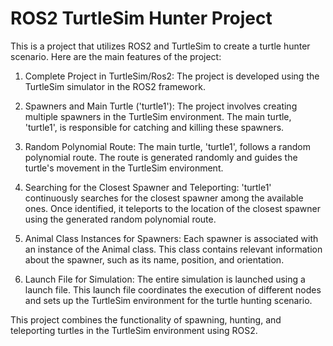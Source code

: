 # ROS2 TurtleSim Hunter Project

This is a project that utilizes ROS2 and TurtleSim to create a turtle hunter scenario. Here are the main features of the project:

1. Complete Project in TurtleSim/Ros2: The project is developed using the TurtleSim simulator in the ROS2 framework.

2. Spawners and Main Turtle ('turtle1'): The project involves creating multiple spawners in the TurtleSim environment. The main turtle, 'turtle1', is responsible for catching and killing these spawners.

3. Random Polynomial Route: The main turtle, 'turtle1', follows a random polynomial route. The route is generated randomly and guides the turtle's movement in the TurtleSim environment.

4. Searching for the Closest Spawner and Teleporting: 'turtle1' continuously searches for the closest spawner among the available ones. Once identified, it teleports to the location of the closest spawner using the generated random polynomial route.

5. Animal Class Instances for Spawners: Each spawner is associated with an instance of the Animal class. This class contains relevant information about the spawner, such as its name, position, and orientation.

6. Launch File for Simulation: The entire simulation is launched using a launch file. This launch file coordinates the execution of different nodes and sets up the TurtleSim environment for the turtle hunting scenario.

This project combines the functionality of spawning, hunting, and teleporting turtles in the TurtleSim environment using ROS2.
